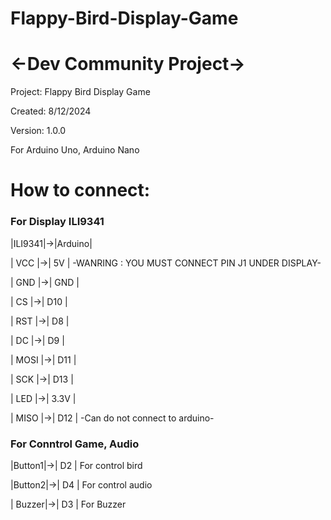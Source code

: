 # Flappy-Bird-Display-Game
# <-Dev Community Project->

Project: Flappy Bird Display Game 

Created: 8/12/2024

Version: 1.0.0

For Arduino Uno, Arduino Nano

# How to connect:
### For Display ILI9341
 |ILI9341|->|Arduino|
 
 | VCC   |->|  5V   | -WANRING : YOU MUST CONNECT PIN J1 UNDER DISPLAY-
 
 | GND   |->|  GND  |
 
 | CS    |->|  D10  |
 
 | RST   |->|  D8   |
 
 | DC    |->|  D9   |
 
 | MOSI  |->|  D11  |
 
 | SCK   |->|  D13  |
 
 | LED   |->|  3.3V |
 
 | MISO  |->|  D12  | -Can do not connect to arduino-
### For Conntrol Game, Audio
 |Button1|->|  D2   | For control bird
 
 |Button2|->|  D4   | For control audio
 
 | Buzzer|->|  D3   | For Buzzer

